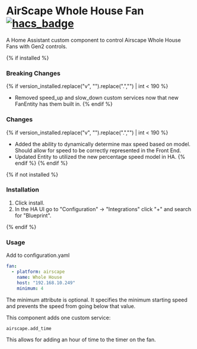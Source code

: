 # AirScape Whole House Fan [![hacs_badge](https://img.shields.io/badge/HACS-Custom-orange.svg)](https://github.com/custom-components/hacs)

A Home Assistant custom component to control Airscape Whole House Fans with Gen2 controls.

{% if installed %}

### Breaking Changes

{% if version_installed.replace("v", "").replace(".","") | int < 190  %}

- Removed speed_up and slow_down custom services now that new FanEntity has them built in.
  {% endif %}

### Changes

{% if version_installed.replace("v", "").replace(".","") | int < 190  %}

- Added the ability to dynamically determine max speed based on model. Should allow for speed to be correctly represented in the Front End.
- Updated Entity to utilized the new percentage speed model in HA.
  {% endif %}
  {% endif %}

{% if not installed %}

### Installation

1. Click install.
2. In the HA UI go to "Configuration" -> "Integrations" click "+" and search for "Blueprint".

{% endif %}

### Usage

Add to configuration.yaml

```yaml
fan:
  - platform: airscape
    name: Whole House
    host: "192.168.10.249"
    minimum: 4
```

The minimum attribute is optional. It specifies the minimum starting speed and prevents the speed from going below that value.

This component adds one custom service:

```
airscape.add_time
```

This allows for adding an hour of time to the timer on the fan.
